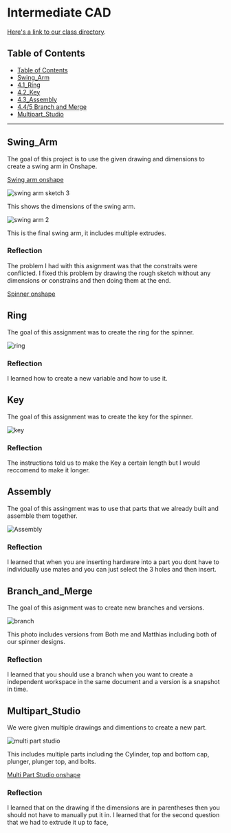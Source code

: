 # Intermediate CAD

[Here's a link to our class directory](https://github.com/chssigma/Class_Accounts).
## Table of Contents
* [Table of Contents](#TableOfContents)
* [Swing_Arm](#Swing_Arm)
* [4.1_Ring](#Ring)
* [4.2_Key](#Key)
* [4.3_Assembly](#Assembly)
* [4.4/5 Branch and Merge](#Branch_and_Merge)
* [Multipart_Studio](#Multipart_Studio)
---

## Swing_Arm 
The goal of this project is to use the given drawing and dimensions to create a swing arm in Onshape.

 [Swing arm onshape](https://cvilleschools.onshape.com/documents/38cffd9b92321ffacaa285ff/w/e6e5636cd8ff9c6a04af5d9c/e/c91c876c5e79c30c59af81c6?renderMode=0&uiState=635690c55902f51d731041dd)
 

![swing arm sketch 3](https://user-images.githubusercontent.com/71402974/197786232-fbbb7629-122f-42e9-9caa-6bfb2cbcbd2e.png)

This shows the dimensions of the swing arm.

![swing arm 2 ](https://user-images.githubusercontent.com/71402974/197785657-308b9a39-d0e9-49f4-bc14-578b1aa41f79.png)

This is the final swing arm, it includes multiple extrudes.

### Reflection 
The problem I had with this asignment was that the constraits were conflicted. I fixed this problem by drawing the rough sketch without any dimensions or constrains and then doing them at the end. 

[Spinner onshape ]([https://cvilleschools.onshape.com/documents/599bcf8a3c0dbc000fd876a4/v/21eb050971f0f538471ca7ec/e/ddc179716c59c8562e0c77ec](https://cvilleschools.onshape.com/documents/599bcf8a3c0dbc000fd876a4/w/1f5119145eb5bfcb4441b8e6/e/ddc179716c59c8562e0c77ec?renderMode=0&uiState=63581adbd69dab1d2971c2ef))

## Ring
The goal of this assignment was to create the ring for the spinner.

![ring](https://user-images.githubusercontent.com/71402974/197541002-cd1d50b1-03db-408f-bdcf-c7af983b60ee.png)

### Reflection 
I learned how to create a new variable and how to use it.

## Key
The goal of this assignment was to create the key for the spinner.

![key](https://user-images.githubusercontent.com/71402974/197542492-a5d48b14-5d41-4322-b4f4-9fb39dfefafb.png)

### Reflection 
The instructions told us to make the Key a certain length but I would reccomend to make it longer.

## Assembly 
The goal of this assingment was to use that parts that we already built and assemble them together.

![Assembly](https://user-images.githubusercontent.com/71402974/197790905-c2627253-1b83-4d85-9b6f-ab82234299cb.png)

### Reflection 
I learned that when you are inserting hardware into a part you dont have to individually use mates and you can just select the 3 holes and then insert.

## Branch_and_Merge
The goal of this asignment was to create new branches and versions.

![branch](https://user-images.githubusercontent.com/71402974/197795208-2c2616d9-2cc8-47aa-a91b-cbae74ba838c.png)

This photo includes versions from Both me and Matthias including both of our spinner designs.

### Reflection 
I learned that you should use a branch when you want to create a independent workspace in the same document and a version is a snapshot in time.

## Multipart_Studio
We were given multiple drawings and dimentions to create a new part.

![multi part studio](https://user-images.githubusercontent.com/71402974/197798641-c9b8b33c-b5cc-4a04-92d6-027131d9cdf8.png)

This includes multiple parts including the Cylinder, top and bottom cap, plunger, plunger top, and bolts.



[Multi Part Studio onshape]([https://cvilleschools.onshape.com/documents/e915585f329254e84de8526b/w/39621b48525bb42968f7557e/e/d2204722f46c47d3f66a3c71](https://cvilleschools.onshape.com/documents/e915585f329254e84de8526b/w/39621b48525bb42968f7557e/e/d2204722f46c47d3f66a3c71?renderMode=0&uiState=63581a5812e82f08ee23d2c6))

### Reflection
I learned that on the drawing if the dimensions are in parentheses then you should not have to manually put it in.
I learned that for the second question that we had to extrude it up to face,

